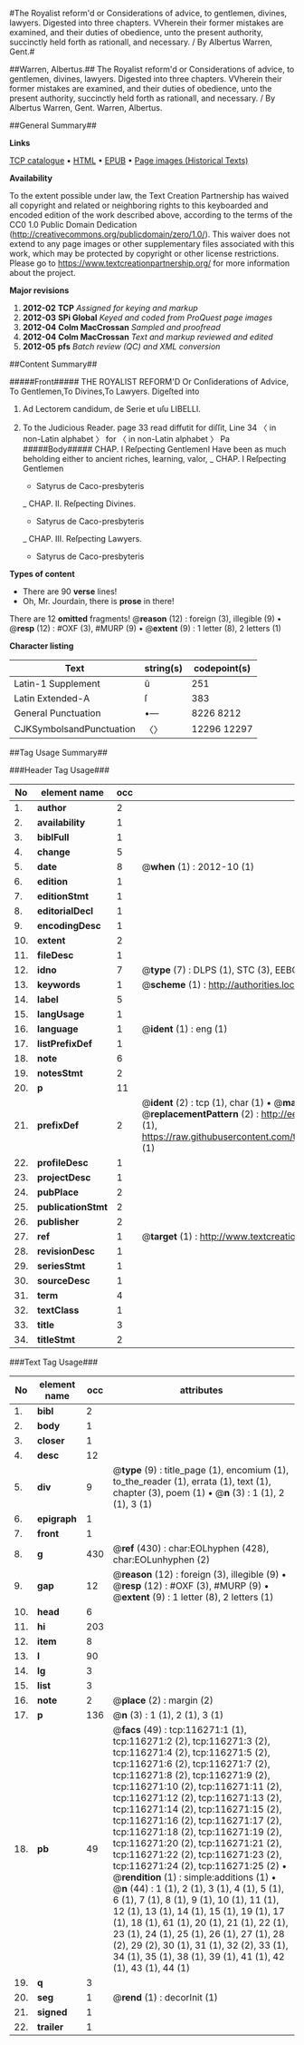 #The Royalist reform'd or Considerations of advice, to gentlemen, divines, lawyers. Digested into three chapters. VVherein their former mistakes are examined, and their duties of obedience, unto the present authority, succinctly held forth as rationall, and necessary. / By Albertus Warren, Gent.#

##Warren, Albertus.##
The Royalist reform'd or Considerations of advice, to gentlemen, divines, lawyers. Digested into three chapters. VVherein their former mistakes are examined, and their duties of obedience, unto the present authority, succinctly held forth as rationall, and necessary. / By Albertus Warren, Gent.
Warren, Albertus.

##General Summary##

**Links**

[TCP catalogue](http://www.ota.ox.ac.uk/tcp/)  • 
[HTML](http://tei.it.ox.ac.uk/tcp/Texts-HTML/free/A97/A97210.html)  • 
[EPUB](http://tei.it.ox.ac.uk/tcp/Texts-EPUB/free/A97/A97210.epub) • 
[Page images (Historical Texts)](https://historicaltexts.jisc.ac.uk/eebo-99864052e)

**Availability**

To the extent possible under law, the Text Creation Partnership has waived all copyright and related or neighboring rights to this keyboarded and encoded edition of the work described above, according to the terms of the CC0 1.0 Public Domain Dedication (http://creativecommons.org/publicdomain/zero/1.0/). This waiver does not extend to any page images or other supplementary files associated with this work, which may be protected by copyright or other license restrictions. Please go to https://www.textcreationpartnership.org/ for more information about the project.

**Major revisions**

1. __2012-02__ __TCP__ *Assigned for keying and markup*
1. __2012-03__ __SPi Global__ *Keyed and coded from ProQuest page images*
1. __2012-04__ __Colm MacCrossan__ *Sampled and proofread*
1. __2012-04__ __Colm MacCrossan__ *Text and markup reviewed and edited*
1. __2012-05__ __pfs__ *Batch review (QC) and XML conversion*

##Content Summary##

#####Front#####
THE ROYALIST REFORM'D Or Conſiderations of Advice,
To Gentlemen,To Divines,To Lawyers. Digeſted into
1. Ad Lectorem candidum, de Serie et uſu LIBELLI.

1. To the Judicious Reader.
page 33 read diffutit for diſſit, Line 34 〈 in non-Latin alphabet 〉 for 〈 in non-Latin alphabet 〉 Pa
#####Body#####
CHAP. I Reſpecting GentlemenI Have been as much beholding either to ancient riches, learning, valor,
    _ CHAP. I Reſpecting Gentlemen

      * Satyrus de Caco-presbyteris

    _ CHAP. II. Reſpecting Divines.

      * Satyrus de Caco-presbyteris

    _ CHAP. III. Reſpecting Lawyers.

      * Satyrus de Caco-presbyteris

**Types of content**

  * There are 90 **verse** lines!
  * Oh, Mr. Jourdain, there is **prose** in there!

There are 12 **omitted** fragments! 
 @__reason__ (12) : foreign (3), illegible (9)  •  @__resp__ (12) : #OXF (3), #MURP (9)  •  @__extent__ (9) : 1 letter (8), 2 letters (1)

**Character listing**


|Text|string(s)|codepoint(s)|
|---|---|---|
|Latin-1 Supplement|û|251|
|Latin Extended-A|ſ|383|
|General Punctuation|•—|8226 8212|
|CJKSymbolsandPunctuation|〈〉|12296 12297|

##Tag Usage Summary##

###Header Tag Usage###

|No|element name|occ|attributes|
|---|---|---|---|
|1.|__author__|2||
|2.|__availability__|1||
|3.|__biblFull__|1||
|4.|__change__|5||
|5.|__date__|8| @__when__ (1) : 2012-10 (1)|
|6.|__edition__|1||
|7.|__editionStmt__|1||
|8.|__editorialDecl__|1||
|9.|__encodingDesc__|1||
|10.|__extent__|2||
|11.|__fileDesc__|1||
|12.|__idno__|7| @__type__ (7) : DLPS (1), STC (3), EEBO-CITATION (1), PROQUEST (1), VID (1)|
|13.|__keywords__|1| @__scheme__ (1) : http://authorities.loc.gov/ (1)|
|14.|__label__|5||
|15.|__langUsage__|1||
|16.|__language__|1| @__ident__ (1) : eng (1)|
|17.|__listPrefixDef__|1||
|18.|__note__|6||
|19.|__notesStmt__|2||
|20.|__p__|11||
|21.|__prefixDef__|2| @__ident__ (2) : tcp (1), char (1)  •  @__matchPattern__ (2) : ([0-9\-]+):([0-9IVX]+) (1), (.+) (1)  •  @__replacementPattern__ (2) : http://eebo.chadwyck.com/downloadtiff?vid=$1&page=$2 (1), https://raw.githubusercontent.com/textcreationpartnership/Texts/master/tcpchars.xml#$1 (1)|
|22.|__profileDesc__|1||
|23.|__projectDesc__|1||
|24.|__pubPlace__|2||
|25.|__publicationStmt__|2||
|26.|__publisher__|2||
|27.|__ref__|1| @__target__ (1) : http://www.textcreationpartnership.org/docs/. (1)|
|28.|__revisionDesc__|1||
|29.|__seriesStmt__|1||
|30.|__sourceDesc__|1||
|31.|__term__|4||
|32.|__textClass__|1||
|33.|__title__|3||
|34.|__titleStmt__|2||


###Text Tag Usage###

|No|element name|occ|attributes|
|---|---|---|---|
|1.|__bibl__|2||
|2.|__body__|1||
|3.|__closer__|1||
|4.|__desc__|12||
|5.|__div__|9| @__type__ (9) : title_page (1), encomium (1), to_the_reader (1), errata (1), text (1), chapter (3), poem (1)  •  @__n__ (3) : 1 (1), 2 (1), 3 (1)|
|6.|__epigraph__|1||
|7.|__front__|1||
|8.|__g__|430| @__ref__ (430) : char:EOLhyphen (428), char:EOLunhyphen (2)|
|9.|__gap__|12| @__reason__ (12) : foreign (3), illegible (9)  •  @__resp__ (12) : #OXF (3), #MURP (9)  •  @__extent__ (9) : 1 letter (8), 2 letters (1)|
|10.|__head__|6||
|11.|__hi__|203||
|12.|__item__|8||
|13.|__l__|90||
|14.|__lg__|3||
|15.|__list__|3||
|16.|__note__|2| @__place__ (2) : margin (2)|
|17.|__p__|136| @__n__ (3) : 1 (1), 2 (1), 3 (1)|
|18.|__pb__|49| @__facs__ (49) : tcp:116271:1 (1), tcp:116271:2 (2), tcp:116271:3 (2), tcp:116271:4 (2), tcp:116271:5 (2), tcp:116271:6 (2), tcp:116271:7 (2), tcp:116271:8 (2), tcp:116271:9 (2), tcp:116271:10 (2), tcp:116271:11 (2), tcp:116271:12 (2), tcp:116271:13 (2), tcp:116271:14 (2), tcp:116271:15 (2), tcp:116271:16 (2), tcp:116271:17 (2), tcp:116271:18 (2), tcp:116271:19 (2), tcp:116271:20 (2), tcp:116271:21 (2), tcp:116271:22 (2), tcp:116271:23 (2), tcp:116271:24 (2), tcp:116271:25 (2)  •  @__rendition__ (1) : simple:additions (1)  •  @__n__ (44) : 1 (1), 2 (1), 3 (1), 4 (1), 5 (1), 6 (1), 7 (1), 8 (1), 9 (1), 10 (1), 11 (1), 12 (1), 13 (1), 14 (1), 15 (1), 19 (1), 17 (1), 18 (1), 61 (1), 20 (1), 21 (1), 22 (1), 23 (1), 24 (1), 25 (1), 26 (1), 27 (1), 28 (2), 29 (2), 30 (1), 31 (1), 32 (2), 33 (1), 34 (1), 35 (1), 38 (1), 39 (1), 41 (1), 42 (1), 43 (1), 44 (1)|
|19.|__q__|3||
|20.|__seg__|1| @__rend__ (1) : decorInit (1)|
|21.|__signed__|1||
|22.|__trailer__|1||
